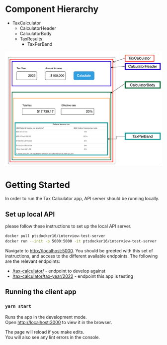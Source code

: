 # Component Hierarchy

- TaxCalculator
  -  CalculatorHeader
  -  CalculatorBody
    -  TaxResults
       - TaxPerBand

![Component Hierarchy](./comp-hierarchy.png)

# Getting Started
In order to run the Tax Calculator app, API server should be running locally. 

## Set up local API
please follow these instructions to set up the local API server.

```bash
docker pull ptsdocker16/interview-test-server
docker run --init -p 5000:5000 -it ptsdocker16/interview-test-server
```

Navigate to [http://localhost:5000](http://localhost:5000). You should be greeted with this set of instructions, and access to the different available endpoints. The following are the relevant endpoints:

* [/tax-calculator/](http://localhost:5000/tax-calculator/) - endpoint to develop against
* [/tax-calculator/tax-year/2022](/tax-calculator/tax-year/2022) - endpoint this app is testing

## Running the client app
### `yarn start`

Runs the app in the development mode.\
Open [http://localhost:3000](http://localhost:3000) to view it in the browser.

The page will reload if you make edits.\
You will also see any lint errors in the console.

